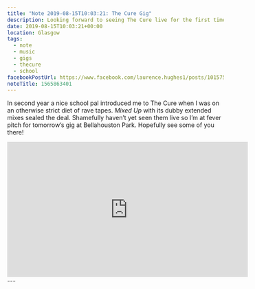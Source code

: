 ```yaml
---
title: "Note 2019-08-15T10:03:21: The Cure Gig"
description: Looking forward to seeing The Cure live for the first time
date: 2019-08-15T10:03:21+00:00
location: Glasgow
tags:
  - note
  - music
  - gigs
  - thecure
  - school
facebookPostUrl: https://www.facebook.com/laurence.hughes1/posts/10157536666629948
noteTitle: 1565863401
---
```

In second year a nice school pal introduced me to The Cure when I was on an otherwise strict diet of rave tapes. _Mixed Up_ with its dubby extended mixes sealed the deal. Shamefully haven’t yet seen them live so I’m at fever pitch for tomorrow’s gig at Bellahouston Park. Hopefully see some of you there!

<div class="l-frame">
  <iframe title="Video of Fascination Street (Extended Mix) by The Cure" loading="lazy" width="560" height="315" src="https://www.youtube-nocookie.com/embed/rzmL7ZPq1bM" frameborder="0" allow="accelerometer; autoplay; encrypted-media; gyroscope; picture-in-picture" allowfullscreen></iframe>
</div>
---
